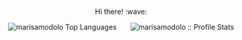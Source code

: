 <p align="center"> 
  Hi there! :wave: 
</p>
<p align="center" justify> 
  <img src="https://github-readme-stats.vercel.app/api/top-langs/?username=marisamodolo&langs_count=10&theme=tokyonight&layout=compact" alt="marisamodolo Top    Languages" />
  &nbsp; &nbsp; &nbsp;
  <img src="https://github-readme-stats.vercel.app/api?username=marisamodolo&show_icons=true&theme=dracula" alt="marisamodolo :: Profile Stats" />
</p>
